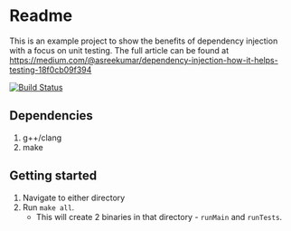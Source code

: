 # Readme

This is an example project to show the benefits of dependency injection with a focus on unit testing. The full article can be found at https://medium.com/@asreekumar/dependency-injection-how-it-helps-testing-18f0cb09f394

[![Build Status](https://travis-ci.com/Aditya90/DependencyInjectionExample.svg?branch=master)](https://travis-ci.com/Aditya90/DependencyInjectionExample)

## Dependencies
1. g++/clang
2. make

## Getting started
1. Navigate to either directory
2. Run `make all`. 
    - This will create 2 binaries in that directory - `runMain` and `runTests`.

